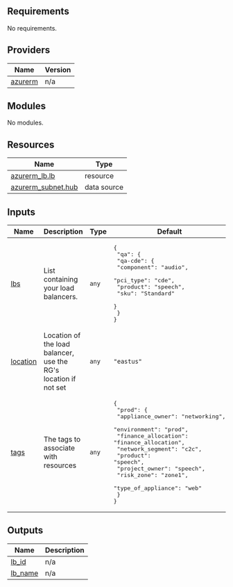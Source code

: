 <!-- BEGIN_TF_DOCS -->
## Requirements

No requirements.

## Providers

| Name | Version |
|------|---------|
| <a name="provider_azurerm"></a> [azurerm](#provider\_azurerm) | n/a |

## Modules

No modules.

## Resources

| Name | Type |
|------|------|
| [azurerm_lb.lb](https://registry.terraform.io/providers/hashicorp/azurerm/latest/docs/resources/lb) | resource |
| [azurerm_subnet.hub](https://registry.terraform.io/providers/hashicorp/azurerm/latest/docs/data-sources/subnet) | data source |

## Inputs

| Name | Description | Type | Default | Required |
|------|-------------|------|---------|:--------:|
| <a name="input_lbs"></a> [lbs](#input\_lbs) | List containing your load balancers. | `any` | <pre>{<br>  "qa": {<br>    "qa-cde": {<br>      "component": "audio",<br>      "pci_type": "cde",<br>      "product": "speech",<br>      "sku": "Standard"<br>    }<br>  }<br>}</pre> | no |
| <a name="input_location"></a> [location](#input\_location) | Location of the load balancer, use the RG's location if not set | `any` | `"eastus"` | no |
| <a name="input_tags"></a> [tags](#input\_tags) | The tags to associate with resources | `any` | <pre>{<br>  "prod": {<br>    "appliance_owner": "networking",<br>    "environment": "prod",<br>    "finance_allocation": "finance_allocation",<br>    "network_segment": "c2c",<br>    "product": "speech",<br>    "project_owner": "speech",<br>    "risk_zone": "zone1",<br>    "type_of_appliance": "web"<br>  }<br>}</pre> | no |

## Outputs

| Name | Description |
|------|-------------|
| <a name="output_lb_id"></a> [lb\_id](#output\_lb\_id) | n/a |
| <a name="output_lb_name"></a> [lb\_name](#output\_lb\_name) | n/a |
<!-- END_TF_DOCS -->